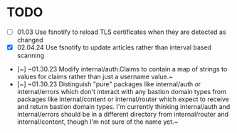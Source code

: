# TODO

- [ ] 01.03 Use fsnotify to reload TLS certificates when they are detected as changed
- [X] 02.04.24 Use fsnotify to update articles rather than interval based scanning
- [~] ~01.30.23 Modify internal/auth.Claims to contain a map of strings to values for claims rather than just a username value.~
- [~] ~01.30.23 Distinguish "pure" packages like internal/auth or internal/errors which don't interact with any bastion domain types from packages like internal/content or internal/router which expect to receive and return bastion domain types. I'm currently thinking internal/auth and internal/errors should be in a different directory from internal/router and internal/content, though I'm not sure of the name yet.~

